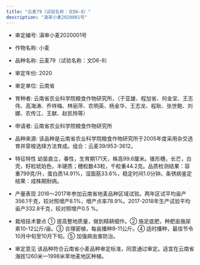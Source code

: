 ```yaml
---
title: "云麦79（试验名称：文D6-8）"
description: "滇审小麦2020001号"
---
```

* 审定编号:  滇审小麦2020001号

*  作物名称:  小麦

*  品种名称:  云麦79（试验名称：文D6-8）

*  审定年份:  2020

*  审定单位:  云南省

* 育种者:  云南省农业科学院粮食作物研究所，（于亚雄、程加省、何金宝、王志伟、高海涛、乔祥梅、林丽萍、农明英、杨金华、王志龙、程耿、张世鲍、刘娜、农传江、王献、赵凯玲等）

*  申请者:  云南省农业科学院粮食作物研究所

*  品种来源:  该品种是云南省农业科学院粮食作物研究所于2005年度采用杂交选育并穿梭选择方法育成。组合：云麦39/953-3612。

*  特征特性
幼苗直立，春性，生育期171天，株高99.6厘米。锥形穗，长芒，白壳，籽粒琥珀色，半硬质；穗粒数43粒，千粒重44.2克。品质检测结果：容重799克/升，蛋白质14.91%，湿面筋33.6%，稳定时间1.0分钟。条锈病鉴定结果：成株期耐病。

*  产量表现
2016～2017年参加云南省地麦品种区域试验。两年区试平均亩产356.1千克，较对照增产8.1%，增产点率78.9%。2017-2018年生产试验平均亩产332.8千克，较对照增产0.5 %。

*  栽培技术要点
① 提高整地质量，做到精耕细作。② 施足底肥，种肥亩施尿素10-12公斤/亩。③ 合理密植，每亩播种9-11公斤。④ 适时播种，最佳节令10月中旬至10月下旬。⑤ 加强病虫害防治。

*  审定意见
该品种符合云南省小麦品种审定标准，同意通过审定。适宜在云南省海拔1260米—1998米旱地麦地区种植。
